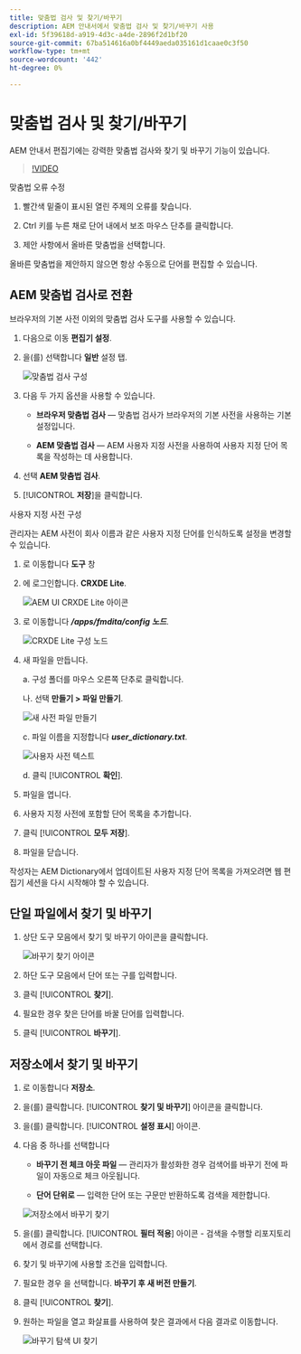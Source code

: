```yaml
---
title: 맞춤법 검사 및 찾기/바꾸기
description: AEM 안내서에서 맞춤법 검사 및 찾기/바꾸기 사용
exl-id: 5f39618d-a919-4d3c-a4de-2896f2d1bf20
source-git-commit: 67ba514616a0bf4449aeda035161d1caae0c3f50
workflow-type: tm+mt
source-wordcount: '442'
ht-degree: 0%

---
```


# 맞춤법 검사 및 찾기/바꾸기

AEM 안내서 편집기에는 강력한 맞춤법 검사와 찾기 및 바꾸기 기능이 있습니다.

>[!VIDEO](https://video.tv.adobe.com/v/342768?quality=12&learn=on)

맞춤법 오류 수정

1. 빨간색 밑줄이 표시된 열린 주제의 오류를 찾습니다.

1. Ctrl 키를 누른 채로 단어 내에서 보조 마우스 단추를 클릭합니다.

1. 제안 사항에서 올바른 맞춤법을 선택합니다.

올바른 맞춤법을 제안하지 않으면 항상 수동으로 단어를 편집할 수 있습니다.

## AEM 맞춤법 검사로 전환

브라우저의 기본 사전 이외의 맞춤법 검사 도구를 사용할 수 있습니다.

1. 다음으로 이동 **편집기 설정**.

1. 을(를) 선택합니다 **일반** 설정 탭.

   ![맞춤법 검사 구성](images/lesson-11/configure-dictionary.png)

1. 다음 두 가지 옵션을 사용할 수 있습니다.

   - **브라우저 맞춤법 검사** — 맞춤법 검사가 브라우저의 기본 사전을 사용하는 기본 설정입니다.

   - **AEM 맞춤법 검사** — AEM 사용자 지정 사전을 사용하여 사용자 지정 단어 목록을 작성하는 데 사용합니다.

1. 선택 **AEM 맞춤법 검사**.

1. [!UICONTROL **저장**]&#x200B;을 클릭합니다.

사용자 지정 사전 구성

관리자는 AEM 사전이 회사 이름과 같은 사용자 지정 단어를 인식하도록 설정을 변경할 수 있습니다.

1. 로 이동합니다 **도구** 창

1. 에 로그인합니다. **CRXDE Lite**.

   ![AEM UI CRXDE Lite 아이콘](images/lesson-11/crxde-lite.png)

1. 로 이동합니다 **_/apps/fmdita/config 노드_**.

   ![CRXDE Lite 구성 노드](images/lesson-11/config-node.png)

1. 새 파일을 만듭니다.

   a. 구성 폴더를 마우스 오른쪽 단추로 클릭합니다.

   나. 선택 **만들기 > 파일 만들기**.

   ![새 사전 파일 만들기](images/lesson-11/new-dictionary-file.png)

   c. 파일 이름을 지정합니다 _**user_dictionary.txt**_.

   ![사용자 사전 텍스트](images/lesson-11/user-dictionary.png)

   d. 클릭 [!UICONTROL **확인**].

1. 파일을 엽니다.

1. 사용자 지정 사전에 포함할 단어 목록을 추가합니다.

1. 클릭 [!UICONTROL **모두 저장**].

1. 파일을 닫습니다.

작성자는 AEM Dictionary에서 업데이트된 사용자 지정 단어 목록을 가져오려면 웹 편집기 세션을 다시 시작해야 할 수 있습니다.

## 단일 파일에서 찾기 및 바꾸기

1. 상단 도구 모음에서 찾기 및 바꾸기 아이콘을 클릭합니다.

   ![바꾸기 찾기 아이콘](images/lesson-11/find-replace-icon.png)

1. 하단 도구 모음에서 단어 또는 구를 입력합니다.

1. 클릭 [!UICONTROL **찾기**].

1. 필요한 경우 찾은 단어를 바꿀 단어를 입력합니다.

1. 클릭 [!UICONTROL **바꾸기**].

## 저장소에서 찾기 및 바꾸기

1. 로 이동합니다 **저장소**.

1. 을(를) 클릭합니다. [!UICONTROL **찾기 및 바꾸기**] 아이콘을 클릭합니다.

1. 을(를) 클릭합니다. [!UICONTROL **설정 표시**] 아이콘.

1. 다음 중 하나를 선택합니다

   - **바꾸기 전 체크 아웃 파일** — 관리자가 활성화한 경우 검색어를 바꾸기 전에 파일이 자동으로 체크 아웃됩니다.

   - **단어 단위로** — 입력한 단어 또는 구문만 반환하도록 검색을 제한합니다.

   ![저장소에서 바꾸기 찾기](images/lesson-11/repository-find-replace.png)

1. 을(를) 클릭합니다. [!UICONTROL **필터 적용**] 아이콘 - 검색을 수행할 리포지토리에서 경로를 선택합니다.

1. 찾기 및 바꾸기에 사용할 조건을 입력합니다.

1. 필요한 경우 을 선택합니다. **바꾸기 후 새 버전 만들기**.

1. 클릭 [!UICONTROL **찾기**].

1. 원하는 파일을 열고 화살표를 사용하여 찾은 결과에서 다음 결과로 이동합니다.

   ![바꾸기 탐색 UI 찾기](images/lesson-11/find-replace-navigation.png)
